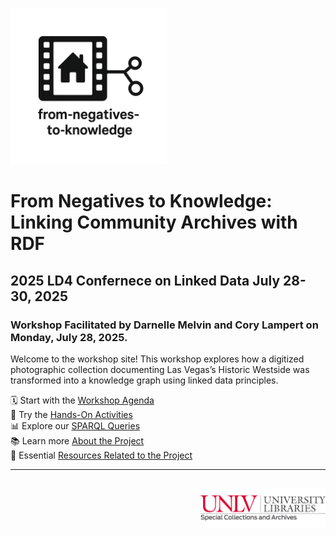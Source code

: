 <link rel="stylesheet" href="style.css">

<p align="left">
  <a href="index.md">
    <img src="assets/images/negative2nodeInverse_logo.png" alt="Home" style="height: 250px;">
  </a>
</p>


# From Negatives to Knowledge: Linking Community Archives with RDF
## 2025 LD4 Confernece on Linked Data July 28-30, 2025
### Workshop Facilitated by Darnelle Melvin and Cory Lampert on Monday, July 28, 2025.

Welcome to the workshop site! This workshop explores how a digitized photographic collection documenting Las Vegas’s Historic Westside was transformed into a knowledge graph using linked data principles.

🗓 Start with the [Workshop Agenda](agenda.md)  
🧠 Try the [Hands-On Activities](activities.md)  
📊 Explore our [SPARQL Queries](queries.md)  
📚 Learn more [About the Project](about.md)   
🔗 Essential [Resources Related to the Project](resources.md)


<hr>
<p style="text-align: right; margin-top: 2em;">
  <img src="assets/images/unlv_sca_logo.png" alt="UNLV Special Collections & Archives Logo" style="max-width: 200px;">
</p>
